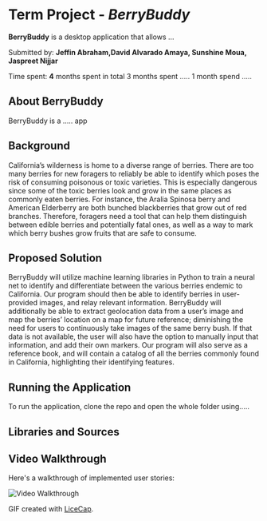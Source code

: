 # Term Project - *BerryBuddy*

**BerryBuddy** is a desktop application that allows ...

Submitted by: **Jeffin Abraham,David Alvarado Amaya, Sunshine Moua, Jaspreet Nijjar**

Time spent: **4** months spent in total
3 months spent .....
1 month spend .....

## About BerryBuddy
BerryBuddy is a ..... app

## Background
California’s wilderness is home to a diverse range of berries. There are too many berries for new foragers to reliably be able to identify which poses the risk of consuming poisonous or toxic varieties. This is especially dangerous since some of the toxic berries look and grow in the same places as commonly eaten berries. For instance, the Aralia Spinosa berry and American Elderberry are both bunched blackberries that grow out of red branches. Therefore, foragers need a tool that can help them distinguish between edible berries and potentially fatal ones, as well as a way to mark which berry bushes grow fruits that are safe to consume.

## Proposed Solution
BerryBuddy will utilize machine learning libraries in Python to train a neural net to identify and differentiate between the various berries endemic to California. Our program should then be able to identify berries in user-provided images, and relay relevant information. BerryBuddy will additionally be able to extract geolocation data from a user’s image and map the berries’ location on a map for future reference; diminishing the need for users to continuously take images of the same berry bush. If that data is not available, the user will also have the option to manually input that information, and add their own markers. Our program will also serve as a reference book, and will contain a catalog of all the berries commonly found in California, highlighting their identifying features. 

## Running the Application
To run the application, clone the repo and open the whole folder using.....

## Libraries and Sources


## Video Walkthrough

Here's a walkthrough of implemented user stories:

<img src='.gif' title='Video Walkthrough' width='' alt='Video Walkthrough' />

GIF created with [LiceCap](http://www.cockos.com/licecap/).


